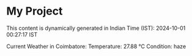 # My Project

This content is dynamically generated in Indian Time (IST): 2024-10-01 00:27:17 IST


Current Weather in Coimbatore:
Temperature: 27.88 °C
Condition: haze
